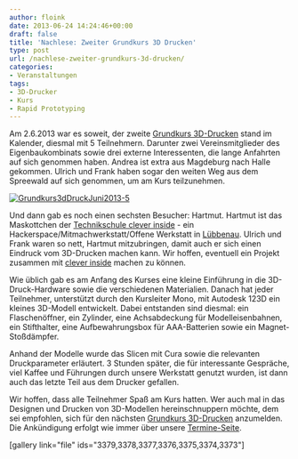 ```yaml
---
author: floink
date: 2013-06-24 14:24:46+00:00
draft: false
title: 'Nachlese: Zweiter Grundkurs 3D Drucken'
type: post
url: /nachlese-zweiter-grundkurs-3d-drucken/
categories:
- Veranstaltungen
tags:
- 3D-Drucker
- Kurs
- Rapid Prototyping
---
```


Am 2.6.2013 war es soweit, der zweite [Grundkurs 3D-Drucken](/grundkurs-3d-drucken/) stand im Kalender, diesmal mit 5 Teilnehmern. Darunter zwei Vereinsmitglieder des Eigenbaukombinats sowie drei externe Interessenten, die lange Anfahrten auf sich genommen haben. Andrea ist extra aus Magdeburg nach Halle gekommen. Ulrich und Frank haben sogar den weiten Weg aus dem Spreewald auf sich genommen, um am Kurs teilzunehmen.

<!-- more -->

[![Grundkurs3dDruckJuni2013-5](/wp-content/uploads/2013/06/Grundkurs3dDruckJuni2013-5-150x150.jpg)
](/wp-content/uploads/2013/06/Grundkurs3dDruckJuni2013-5.jpg)

Und dann gab es noch einen sechsten Besucher: Hartmut. Hartmut ist das Maskottchen der [Technikschule clever inside](http://jfvnet.de/) - ein Hackerspace/Mitmachwerkstatt/Offene Werkstatt in [Lübbenau](http://maps.google.de/maps?q=L%C3%BCbbenau&um=1&ie=UTF-8&hq=&hnear=0x4708071e5a0d0121:0x42120465b5e24d0,L%C3%BCbbenau/Spreewald&gl=de&sa=X&ei=NrqrUZjXIM3HsgaVrYCwBQ&ved=0CKIBELYD). Ulrich und Frank waren so nett, Hartmut mitzubringen, damit auch er sich einen Eindruck vom 3D-Drucken machen kann. Wir hoffen, eventuell ein Projekt zusammen mit [clever inside](http://jfvnet.de/cleverinside/) machen zu können.



Wie üblich gab es am Anfang des Kurses eine kleine Einführung in die 3D-Druck-Hardware sowie die verschiedenen Materialien. Danach hat jeder Teilnehmer, unterstützt durch den Kursleiter Mono, mit Autodesk 123D ein kleines 3D-Modell entwickelt. Dabei entstanden sind diesmal: ein Flaschenöffner, ein Zylinder, eine Achsabdeckung für Modelleisenbahnen, ein Stifthalter, eine Aufbewahrungsbox für AAA-Batterien sowie ein Magnet-Stoßdämpfer.

Anhand der Modelle wurde das Slicen mit Cura sowie die relevanten Druckparameter erläutert. 3 Stunden später, die für interessante Gespräche, viel Kaffee und Führungen durch unsere Werkstatt genutzt wurden, ist dann auch das letzte Teil aus dem Drucker gefallen.

Wir hoffen, dass alle Teilnehmer Spaß am Kurs hatten. Wer auch mal in das Designen und Drucken von 3D-Modellen hereinschnuppern möchte, dem sei empfohlen, sich für den nächsten [Grundkurs 3D-Drucken](/grundkurs-3d-drucken/) anzumelden. Die Ankündigung erfolgt wie immer über unsere [Termine-Seite](/aktuelle-termine/).

[gallery link="file" ids="3379,3378,3377,3376,3375,3374,3373"]
